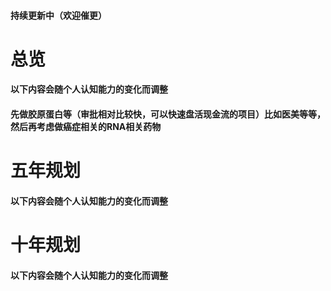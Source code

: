 #### 持续更新中（欢迎催更）

# 总览
#### 以下内容会随个人认知能力的变化而调整

#### 先做胶原蛋白等（审批相对比较快，可以快速盘活现金流的项目）比如医美等等，然后再考虑做癌症相关的RNA相关药物


# 五年规划
#### 以下内容会随个人认知能力的变化而调整

# 十年规划
#### 以下内容会随个人认知能力的变化而调整
